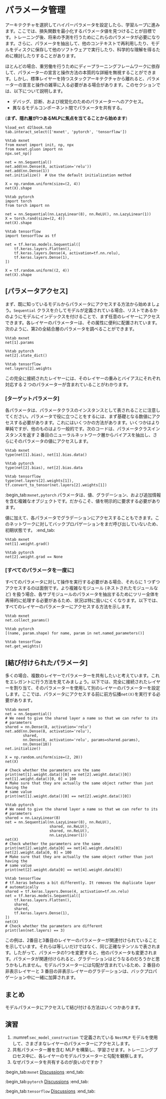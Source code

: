 # パラメータ管理

アーキテクチャを選択してハイパーパラメータを設定したら、学習ループに進みます。ここでは、損失関数を最小化するパラメータ値を見つけることが目標です。トレーニング後、将来の予測を行うためにこれらのパラメータが必要になります。さらに、パラメータを抽出して、他のコンテキストで再利用したり、モデルをディスクに保存して他のソフトウェアで実行したり、科学的な理解を得るために検討したりすることがあります。 

ほとんどの場合、重労働を行うためにディープラーニングフレームワークに依存して、パラメーターの宣言と操作方法の本質的な詳細を無視することができます。しかし、標準レイヤーを持つスタックアーキテクチャから離れると、パラメーターの宣言と操作の雑草に入る必要がある場合があります。このセクションでは、以下について説明します。 

* デバッグ、診断、および視覚化のためのパラメーターへのアクセス。
* 異なるモデルコンポーネント間でパラメータを共有する。

(**まず、隠れ層が1つあるMLPに焦点を当てることから始めます**)

```{.python .input}
%load_ext d2lbook.tab
tab.interact_select(['mxnet', 'pytorch', 'tensorflow'])
```

```{.python .input}
%%tab mxnet
from mxnet import init, np, npx
from mxnet.gluon import nn
npx.set_np()

net = nn.Sequential()
net.add(nn.Dense(8, activation='relu'))
net.add(nn.Dense(1))
net.initialize()  # Use the default initialization method

X = np.random.uniform(size=(2, 4))
net(X).shape
```

```{.python .input}
%%tab pytorch
import torch
from torch import nn

net = nn.Sequential(nn.LazyLinear(8), nn.ReLU(), nn.LazyLinear(1))
X = torch.rand(size=(2, 4))
net(X).shape
```

```{.python .input}
%%tab tensorflow
import tensorflow as tf

net = tf.keras.models.Sequential([
    tf.keras.layers.Flatten(),
    tf.keras.layers.Dense(4, activation=tf.nn.relu),
    tf.keras.layers.Dense(1),
])

X = tf.random.uniform((2, 4))
net(X).shape
```

## [**パラメータアクセス**]

まず、既に知っているモデルからパラメータにアクセスする方法から始めましょう。`Sequential` クラスを介してモデルが定義されている場合、リストであるかのようにモデルにインデックスを付けることで、まず任意のレイヤーにアクセスできます。各レイヤーのパラメーターは、その属性に便利に配置されています。次のように、第2の全結合層のパラメータを調べることができます。

```{.python .input}
%%tab mxnet
net[1].params
```

```{.python .input}
%%tab pytorch
net[2].state_dict()
```

```{.python .input}
%%tab tensorflow
net.layers[2].weights
```

この完全に接続されたレイヤーには、そのレイヤーの重みとバイアスにそれぞれ対応する 2 つのパラメーターが含まれていることがわかります。 

### [**ターゲットパラメータ**]

各パラメータは、パラメータクラスのインスタンスとして表されることに注意してください。パラメータで役に立つことをするには、まず基礎となる数値にアクセスする必要があります。これにはいくつかの方法があります。いくつかはより単純ですが、他のものはより一般的です。次のコードは、パラメータクラスインスタンスを返す 2 番目のニューラルネットワーク層からバイアスを抽出し、さらにそのパラメータの値にアクセスします。

```{.python .input}
%%tab mxnet
type(net[1].bias), net[1].bias.data()
```

```{.python .input}
%%tab pytorch
type(net[2].bias), net[2].bias.data
```

```{.python .input}
%%tab tensorflow
type(net.layers[2].weights[1]), tf.convert_to_tensor(net.layers[2].weights[1])
```

:begin_tab:`mxnet,pytorch`
パラメータは、値、グラデーション、および追加情報を含む複雑なオブジェクトです。だからこそ、値を明示的に要求する必要があります。 

値に加えて、各パラメータでグラデーションにアクセスすることもできます。このネットワークに対してバックプロパゲーションをまだ呼び出していないため、初期状態です。
:end_tab:

```{.python .input}
%%tab mxnet
net[1].weight.grad()
```

```{.python .input}
%%tab pytorch
net[2].weight.grad == None
```

### [**すべてのパラメータを一度に**]

すべてのパラメータに対して操作を実行する必要がある場合、それらに 1 つずつアクセスするのは面倒です。より複雑なモジュール (ネストされたモジュールなど) を扱う場合、各サブモジュールのパラメータを抽出するためにツリー全体を再帰的に処理する必要があるため、状況は特に扱いにくくなります。以下では、すべてのレイヤーのパラメーターにアクセスする方法を示します。

```{.python .input}
%%tab mxnet
net.collect_params()
```

```{.python .input}
%%tab pytorch
[(name, param.shape) for name, param in net.named_parameters()]
```

```{.python .input}
%%tab tensorflow
net.get_weights()
```

## [**結び付けられたパラメータ**]

多くの場合、複数のレイヤーでパラメーターを共有したいと考えています。これをエレガントに行う方法を見てみましょう。以下では、完全に接続されたレイヤーを割り当て、そのパラメーターを使用して別のレイヤーのパラメーターを設定します。ここでは、パラメータにアクセスする前に前方伝播`net(X)`を実行する必要があります。

```{.python .input}
%%tab mxnet
net = nn.Sequential()
# We need to give the shared layer a name so that we can refer to its
# parameters
shared = nn.Dense(8, activation='relu')
net.add(nn.Dense(8, activation='relu'),
        shared,
        nn.Dense(8, activation='relu', params=shared.params),
        nn.Dense(10))
net.initialize()

X = np.random.uniform(size=(2, 20))
net(X)

# Check whether the parameters are the same
print(net[1].weight.data()[0] == net[2].weight.data()[0])
net[1].weight.data()[0, 0] = 100
# Make sure that they are actually the same object rather than just having the
# same value
print(net[1].weight.data()[0] == net[2].weight.data()[0])
```

```{.python .input}
%%tab pytorch
# We need to give the shared layer a name so that we can refer to its
# parameters
shared = nn.LazyLinear(8)
net = nn.Sequential(nn.LazyLinear(8), nn.ReLU(),
                    shared, nn.ReLU(),
                    shared, nn.ReLU(),
                    nn.LazyLinear(1))
net(X)
# Check whether the parameters are the same
print(net[2].weight.data[0] == net[4].weight.data[0])
net[2].weight.data[0, 0] = 100
# Make sure that they are actually the same object rather than just having the
# same value
print(net[2].weight.data[0] == net[4].weight.data[0])
```

```{.python .input}
%%tab tensorflow
# tf.keras behaves a bit differently. It removes the duplicate layer
# automatically
shared = tf.keras.layers.Dense(4, activation=tf.nn.relu)
net = tf.keras.models.Sequential([
    tf.keras.layers.Flatten(),
    shared,
    shared,
    tf.keras.layers.Dense(1),
])
net(X)
# Check whether the parameters are different
print(len(net.layers) == 3)
```

この例は、2番目と3番目のレイヤーのパラメーターが関連付けられていることを示しています。それらは等しいだけではなく、同じ正確なテンソルで表されます。したがって、パラメータの1つを変更すると、他のパラメータも変更されます。パラメータが関連付けられると、グラデーションはどうなるのだろうかと思うかもしれません。モデルパラメーターには勾配が含まれているため、2 番目の非表示レイヤーと 3 番目の非表示レイヤーのグラデーションは、バックプロパゲーション中に一緒に加算されます。 

## まとめ

モデルパラメータにアクセスして結び付ける方法はいくつかあります。 

## 演習

1. :numref:`sec_model_construction` で定義されている `NestMLP` モデルを使用して、さまざまなレイヤーのパラメーターにアクセスします。
1. 共有パラメーター層を含む MLP を構築し、学習させます。トレーニングプロセス中に、各レイヤーのモデルパラメーターと勾配を観察します。
1. なぜパラメータを共有するのが良いのですか？

:begin_tab:`mxnet`
[Discussions](https://discuss.d2l.ai/t/56)
:end_tab:

:begin_tab:`pytorch`
[Discussions](https://discuss.d2l.ai/t/57)
:end_tab:

:begin_tab:`tensorflow`
[Discussions](https://discuss.d2l.ai/t/269)
:end_tab:
